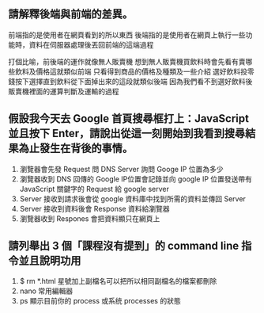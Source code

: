 ## 請解釋後端與前端的差異。
前端指的是使用者在網頁看到的所以東西
後端指的是使用者在網頁上執行一些功能時，資料在伺服器處理後丟回前端的這端過程

打個比喻，前後端的運作就像無人販賣機
想到無人販賣機買飲料時會先看有賣哪些飲料及價格這就類似前端
只看得到商品的價格及種類及一些介紹
選好飲料投零錢按下選擇直到飲料從下面掉出來的這段就類似後端
因為我們看不到選好飲料後販賣機裡面的運算判斷及運輸的過程

## 假設我今天去 Google 首頁搜尋框打上：JavaScript 並且按下 Enter，請說出從這一刻開始到我看到搜尋結果為止發生在背後的事情。

1. 瀏覽器會先發 Request 問 DNS Server 詢問 Googe IP 位置為多少
2. 瀏覽器收到 DNS 回傳的 Google IP位置會記錄並向 google IP 位置發送帶有 JavaScript 關鍵字的 Request 給 google server 
3. Server 接收到請求後會從 google 資料庫中找到所需的資料並傳回 Server
4. Server 接收到資料後會 Response 資料給瀏覽器
5. 瀏覽器收到 Respones 會把資料顯只在網頁上

## 請列舉出 3 個「課程沒有提到」的 command line 指令並且說明功用

1. $ rm *.html 星號加上副檔名可以把所以相同副檔名的檔案都刪除
2. nano 常用編輯器
3. ps 顯示目前你的 process 或系统 processes 的狀態
